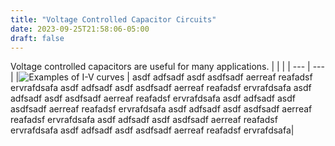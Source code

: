 ```yaml
---
title: "Voltage Controlled Capacitor Circuits"
date: 2023-09-25T21:58:06-05:00
draft: false
---
```


Voltage controlled capacitors are useful for many applications.
|  | | 
| --- | --- | 
|![Examples of I-V curves](/vccap_appNote.png)  | asdf adfsadf asdf asdfsadf aerreaf reafadsf ervrafdsafa asdf adfsadf asdf asdfsadf aerreaf reafadsf ervrafdsafa asdf adfsadf asdf asdfsadf aerreaf reafadsf ervrafdsafa asdf adfsadf asdf asdfsadf aerreaf reafadsf ervrafdsafa asdf adfsadf asdf asdfsadf aerreaf reafadsf ervrafdsafa asdf adfsadf asdf asdfsadf aerreaf reafadsf ervrafdsafa asdf adfsadf asdf asdfsadf aerreaf reafadsf ervrafdsafa|
